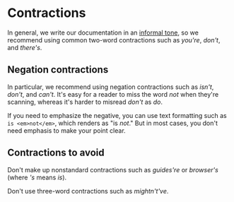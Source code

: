 





# Contractions  

In general, we write our documentation in an [informal tone](/style/tone), so we
recommend using common two-word contractions such as *you're*, *don't*, and
*there's*.

## Negation contractions

In particular, we recommend using negation contractions such as *isn't*, *don't*, and
*can't*. It's easy for a reader to miss the word *not* when they're scanning, whereas
it's harder to misread *don't* as *do*.

If you need to emphasize the negative, you can use text formatting such as `is
<em>not</em>`, which renders as "is *not*." But in most cases, you don't
need emphasis to make your point clear.

## Contractions to avoid

Don't make up nonstandard contractions such as *guides're* or *browser's* (where
*'s* means *is*).

Don't use three-word contractions such as *mightn't've*.






